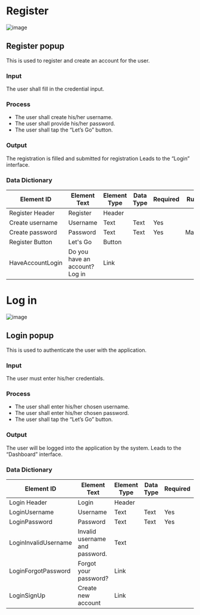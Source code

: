 # Register
![image](https://github.com/jar-RED/poultry-palace/assets/126373280/ae3dce62-f2eb-474e-8de2-8dfb26b16ac8)



## Register popup
This is used to register and create an account for the user.
### Input
The user shall fill in the credential input.
### Process
* The user shall create his/her username.
* The user shall provide his/her password.
* The user shall tap the “Let’s Go” button.

### Output
The registration is filled and submitted for registration
Leads to the “Login” interface.


### Data Dictionary
| Element ID | Element Text | Element Type | Data Type | Required | Rules? |
|------------|--------------|--------------|-----------|----------|--------|
| Register Header | Register | Header|  |  |  |
| Create username | Username | Text | Text | Yes |  |
| Create password | Password | Text| Text | Yes | Masked |
| Register Button | Let's Go | Button |  |  |  |
| HaveAccountLogin | Do you have an account? Log in | Link |  |  |  |

# Log in
![image](https://github.com/jar-RED/poultry-palace/assets/126373280/c92bad12-720c-472d-b080-9510aa7db78c)

## Login popup
This is used to authenticate the user with the application.
### Input
The user must enter his/her credentials.
### Process
* The user shall enter his/her chosen username.
* The user shall enter his/her chosen password.
* The user shall tap the “Let’s Go” button.

### Output
The user will be logged into the application by the system.
Leads to the “Dashboard” interface.



### Data Dictionary
| Element ID | Element Text | Element Type | Data Type | Required | Rules? |
|------------|--------------|--------------|-----------|----------|--------|
| Login Header | Login | Header|  |  |  |
| LoginUsername | Username | Text | Text | Yes |  |
| LoginPassword | Password | Text| Text | Yes | Masked |
| LoginInvalidUsername | Invalid username and password. | Text |   |  | Hidden |
| LoginForgotPassword | Forgot your password? | Link |  |  | Hidden |
| LoginSignUp | Create new account | Link |  |  |  |
